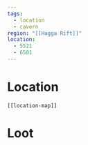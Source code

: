 ```yaml
---
tags:
  - location
  - cavern
region: "[[Hagga Rift]]"
location:
  - 5521
  - 6501
---
```

# Location
```meta-bind-embed
[[location-map]]
```
# Loot
